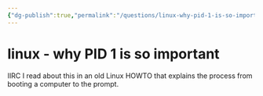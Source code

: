 ```yaml
---
{"dg-publish":true,"permalink":"/questions/linux-why-pid-1-is-so-important/","dgHomeLink":true,"dgPassFrontmatter":false,"dgShowBacklinks":true,"dgShowLocalGraph":false}
---
```


# linux - why PID 1 is so important

IIRC I read about this in an old Linux HOWTO that explains the process from booting a computer to the prompt.